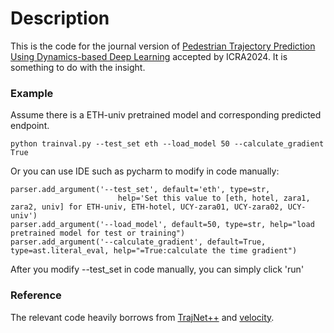# Description
This is the code for the journal version of [Pedestrian Trajectory Prediction Using Dynamics-based Deep Learning](https://arxiv.org/abs/2309.09021) accepted by ICRA2024.
It is something to do with the insight.

### Example
Assume there is a ETH-univ pretrained model and corresponding predicted endpoint.
```
python trainval.py --test_set eth --load_model 50 --calculate_gradient True
```


Or you can use IDE such as pycharm to modify in code manually:
```
parser.add_argument('--test_set', default='eth', type=str,
                        help='Set this value to [eth, hotel, zara1, zara2, univ] for ETH-univ, ETH-hotel, UCY-zara01, UCY-zara02, UCY-univ')
parser.add_argument('--load_model', default=50, type=str, help="load pretrained model for test or training")
parser.add_argument('--calculate_gradient', default=True, type=ast.literal_eval, help="=True:calculate the time gradient")
```
After you modify --test_set in code manually, you can simply click 'run' 


### Reference
The relevant code heavily borrows from [TrajNet++](https://github.com/vita-epfl/trajnetplusplusbaselines)
and [velocity](https://ieeexplore.ieee.org/abstract/document/8972605).



